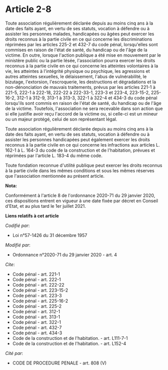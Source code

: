 # Article 2-8

Toute association régulièrement déclarée depuis au moins cinq ans à la date des faits ayant, en vertu de ses statuts,
vocation à défendre ou à assister les personnes malades, handicapées ou âgées peut exercer les droits reconnus à la partie
civile en ce qui concerne les discriminations réprimées par les articles 225-2 et 432-7 du code pénal, lorsqu'elles sont
commises en raison de l'état de santé, du handicap ou de l'âge de la victime. En outre, lorsque l'action publique a été mise
en mouvement par le ministère public ou la partie lésée, l'association pourra exercer les droits reconnus à la partie civile
en ce qui concerne les atteintes volontaires à la vie, les atteintes à l'intégrité physique ou psychique, les agressions et
autres atteintes sexuelles, le délaissement, l'abus de vulnérabilité, le bizutage, l'extorsion, l'escroquerie, les
destructions et dégradations et la non-dénonciation de mauvais traitements, prévus par les articles 221-1 à 221-5, 222-1 à
222-18, 222-22 à 222-33-1, 223-3 et 223-4,
223-15-2, 225-16-2,
312-1 à 312-9, 313-1 à 313-3, 322-1 à 322-4 et 434-3 du code pénal lorsqu'ils sont commis en raison de l'état de santé, du
handicap ou de l'âge de la victime. Toutefois, l'association ne sera recevable dans son action que si elle justifie avoir
reçu l'accord de la victime ou, si celle-ci est un mineur ou un majeur protégé, celui de son représentant légal.

Toute association régulièrement déclarée depuis au moins cinq ans à la date des faits ayant, en vertu de ses statuts,
vocation à défendre ou à assister les personnes handicapées peut également exercer les droits reconnus à la partie civile en
ce qui concerne les infractions aux articles L. 162-1 à L. 164-3 du code de la construction et de l'habitation, prévues et
réprimées par l'article L. 183-4 du même code.

Toute fondation reconnue d'utilité publique peut exercer les droits reconnus à la partie civile dans les mêmes conditions et
sous les mêmes réserves que l'association mentionnée au présent article.

**Nota:**

Conformément à l'article 8 de l'ordonnance 2020-71 du 29 janvier 2020, ces dispositions entrent en vigueur à une date fixée
par décret en Conseil d'Etat, et au plus tard le 1er juillet 2021.

**Liens relatifs à cet article**

_Codifié par_:

  - Loi n°57-1426 du 31 décembre 1957

_Modifié par_:

  - Ordonnance n°2020-71 du 29 janvier 2020 - art. 4

_Cite_:

  - Code pénal - art. 221-1
  - Code pénal - art. 222-1
  - Code pénal - art. 222-22
  - Code pénal - art. 223-15-2
  - Code pénal - art. 223-3
  - Code pénal - art. 225-16-2
  - Code pénal - art. 225-2
  - Code pénal - art. 312-1
  - Code pénal - art. 313-1
  - Code pénal - art. 322-1
  - Code pénal - art. 432-7
  - Code pénal - art. 434-3
  - Code de la construction et de l'habitation. - art. L111-7-1
  - Code de la construction et de l'habitation. - art. L152-4

_Cité par_:

  - CODE DE PROCEDURE PENALE - art. 808 (V)
